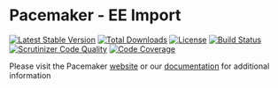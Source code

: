 # Pacemaker - EE Import

[![Latest Stable Version](https://img.shields.io/packagist/v/techdivision/import-ee.svg?style=flat-square)](https://packagist.org/packages/techdivision/import-ee) 
 [![Total Downloads](https://img.shields.io/packagist/dt/techdivision/import-ee.svg?style=flat-square)](https://packagist.org/packages/techdivision/import-ee)
 [![License](https://img.shields.io/packagist/l/techdivision/import-ee.svg?style=flat-square)](https://packagist.org/packages/techdivision/import-ee)
 [![Build Status](https://img.shields.io/travis/techdivision/import-ee/master.svg?style=flat-square)](http://travis-ci.org/techdivision/import-ee)
 [![Scrutinizer Code Quality](https://img.shields.io/scrutinizer/g/techdivision/import-ee/master.svg?style=flat-square)](https://scrutinizer-ci.com/g/techdivision/import-ee/?branch=master) 
 [![Code Coverage](https://img.shields.io/scrutinizer/coverage/g/techdivision/import-ee/master.svg?style=flat-square)](https://scrutinizer-ci.com/g/techdivision/import-ee/?branch=master)

Please visit the Pacemaker [website](https://pacemaker.techdivision.com) or our [documentation](https://docs.met.tdintern.de/pacemaker/1.3/) for additional information

